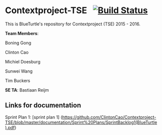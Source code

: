 # Contextproject-TSE &nbsp; [![Build Status](https://travis-ci.org/ClintonCao/Contextproject-TSE.svg?branch=master)](https://travis-ci.org/ClintonCao/Contextproject-TSE)
This is BlueTurtle's repository for Contextproject (TSE) 2015 - 2016.

**Team Members**:

Boning Gong

Clinton Cao

Michiel Doesburg

Sunwei Wang

Tim Buckers

**SE TA**: Bastiaan Reijm


## Links for documentation

Sprint Plan 1: [sprint plan 1] (https://github.com/ClintonCao/Contextproject-TSE/blob/master/documentation/Sprint%20Plans/SprintBacklog1(BlueTurtle).pdf)
